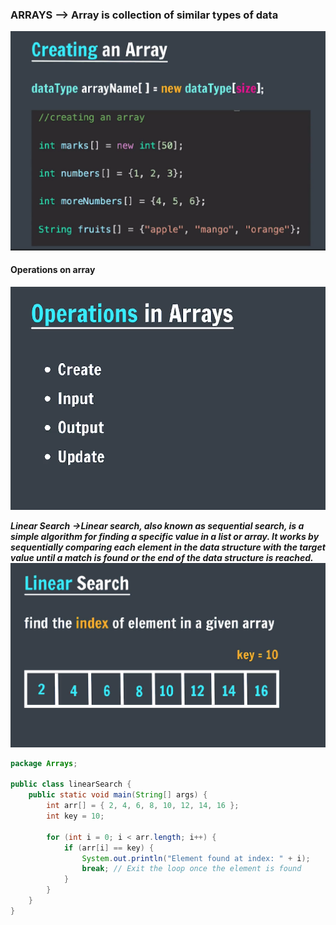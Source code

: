 ### ARRAYS --> Array is collection of similar types of data

![Creating array](image.png)

#### Operations on array

![operation](image1.png)

**_Linear Search_**
**_->Linear search, also known as sequential search, is a simple algorithm for finding a specific value in a list or array. It works by sequentially comparing each element in the data structure with the target value until a match is found or the end of the data structure is reached._**
![Linear search](image2.png)

```java
package Arrays;

public class linearSearch {
    public static void main(String[] args) {
        int arr[] = { 2, 4, 6, 8, 10, 12, 14, 16 };
        int key = 10;

        for (int i = 0; i < arr.length; i++) {
            if (arr[i] == key) {
                System.out.println("Element found at index: " + i);
                break; // Exit the loop once the element is found
            }
        }
    }
}
```
